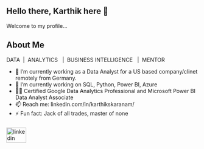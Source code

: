 ## Hello there, Karthik here 👋
Welcome to my profile...
## About Me
DATA  &nbsp;|&nbsp;  ANALYTICS &nbsp; |&nbsp;  BUSINESS INTELLIGENCE &nbsp; |  &nbsp;MENTOR

- 🔭 I’m currently working as a Data Analyst for a US based company/clinet remotely from Germany.
- 🌱 I’m currently working on SQL, Python, Power BI, Azure
- 👨‍💻 Certified Google Data Analytics Professional and Microsoft Power BI Data Analyst Associate
- 📫 Reach me: linkedin.com/in/karthikskaranam/
- ⚡ Fun fact: Jack of all trades, master of none

###

<div align="left">
  <img src="https://raw.githubusercontent.com/maurodesouza/profile-readme-generator/master/src/assets/icons/social/linkedin/default.svg" width="52" height="40" alt="linkedin logo"  />
</div>

###


